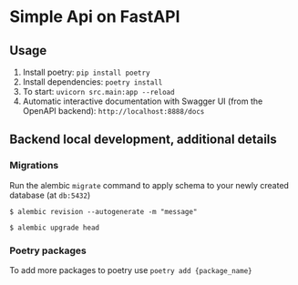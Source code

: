 # Simple Api on FastAPI

## Usage
1. Install poetry: `pip install poetry`
2. Install dependencies: `poetry install`
3. To start: `uvicorn src.main:app --reload`
4. Automatic interactive documentation with Swagger UI (from the OpenAPI backend): `http://localhost:8888/docs`

## Backend local development, additional details

### Migrations
Run the alembic `migrate` command to apply schema to your newly created database (at `db:5432`)

```console
$ alembic revision --autogenerate -m "message"

```
```console
$ alembic upgrade head
```

### Poetry packages
To add more packages to poetry use `poetry add {package_name}`